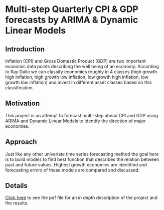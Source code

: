 # Multi-step Quarterly CPI & GDP forecasts by ARIMA & Dynamic Linear Models
## Introduction
Inflation (CPI) and Gross Domestic Product (GDP) are two important economic data points describing the well being of an economy. According to Ray Dalio we can classify economies roughly in 4 classes (high growth high inflation, high growth low inflation, low growth high inflation, low growth low inflation) and invest in different asset classes based on this classification. 

## Motivation
This project is an attempt to forecast multi-step ahead CPI and GDP using ARIMA and Dynamic Linear Models to identify the direction of major economies. 

## Approach
Just like any other univariate time series forecasting method the goal here is to build models to find best function that describes the relation between past and future values. Highest growth economies are identified and forecasting errors of these models are compared and discussed. 

## Details
[Click here](https://github.com/sarpuslu/univariate-GDP-CPI-forecasts/blob/master/Multi-step%20Quarterly%20CPI%20%26%20GDP%20forecasts%20by%20ARIMA%20%26%20Dynamic%20Linear%20Models.pdf) to see the pdf file for an in depth description of the project and the results. 

